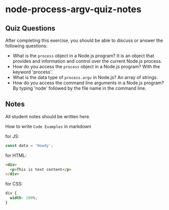 # node-process-argv-quiz-notes

## Quiz Questions

After completing this exercise, you should be able to discuss or answer the following questions:

- What is the `process` object in a Node.js program?
  It is an object that provides and information and control over the current Node.js process.
- How do you access the `process` object in a Node.js program?
  With the keyword 'process'.
- What is the data type of `process.argv` in Node.js?
  An array of strings.
- How do you access the command line arguments in a Node.js program?
  By typing 'node' followed by the file name in the command line.

## Notes

All student notes should be written here.

How to write `Code Examples` in markdown

for JS:

```javascript
const data = 'Howdy';
```

for HTML:

```html
<div>
  <p>This is text content</p>
</div>
```

for CSS:

```css
div {
  width: 100%;
}
```
